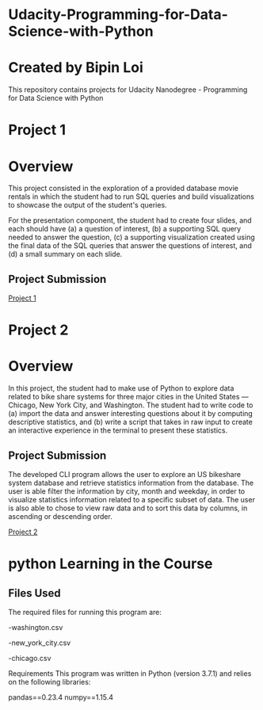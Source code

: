 # Udacity-Programming-for-Data-Science-with-Python
# Created by Bipin Loi
This repository contains projects for Udacity Nanodegree - Programming for Data Science with Python

# Project 1
# Overview
This project consisted in the exploration of a provided database movie rentals in which the student had to run SQL queries and build visualizations to showcase the output of the student's queries.

For the presentation component, the student had to create four slides, and each should have (a) a question of interest, (b) a supporting SQL query needed to answer the question, (c) a supporting visualization created using the final data of the SQL queries that answer the questions of interest, and (d) a small summary on each slide.

## Project Submission
[Project 1](https://github.com/loibipin/Udacity-Programming-for-Data-Science-with-Python/tree/master/Project%201%20SQL)


# Project 2


# Overview
In this project, the student had to make use of Python to explore data related to bike share systems for three major cities in the United States — Chicago, New York City, and Washington. The student had to write code to (a) import the data and answer interesting questions about it by computing descriptive statistics, and (b) write a script that takes in raw input to create an interactive experience in the terminal to present these statistics.

## Project Submission

The developed CLI program allows the user to explore an US bikeshare system database and retrieve statistics information from the database. The user is able filter the information by city, month and weekday, in order to visualize statistics information related to a specific subset of data. The user is also able to chose to view raw data and to sort this data by columns, in ascending or descending order.

[Project 2](https://github.com/loibipin/Udacity-Programming-for-Data-Science-with-Python/tree/master/Project%202%20Python)


# python Learning in the Course

## Files Used
The required files for running this program are:

  -washington.csv
  
  -new_york_city.csv
  
  -chicago.csv

Requirements
This program was written in Python (version 3.7.1) and relies on the following libraries:

pandas==0.23.4
numpy==1.15.4
